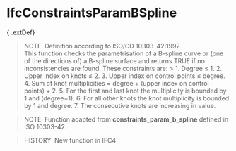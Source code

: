 IfcConstraintsParamBSpline
==========================

{ .extDef}
> NOTE&nbsp; Definition according to ISO/CD 10303-42:1992  
> This function checks the parametrisation of a B-spline curve or (one of the directions of) a B-spline surface and returns TRUE if no inconsistencies are found. These constraints are: > 1. Degree &le; 1.
> 2. Upper index on knots &le; 2.
> 3. Upper index on control points &le; degree.
> 4. Sum of knot multiplicities = degree + (upper index on control points) + 2.
> 5. For the first and last knot the multiplicity is bounded by 1 and (degree+1).
> 6. For all other knots the knot multiplicity is bounded by 1 and degree.
> 7. The consecutive knots are increasing in value.

> NOTE&nbsp; Function adapted from **constraints_param_b_spline** defined in ISO 10303-42.

> HISTORY&nbsp; New function in IFC4

